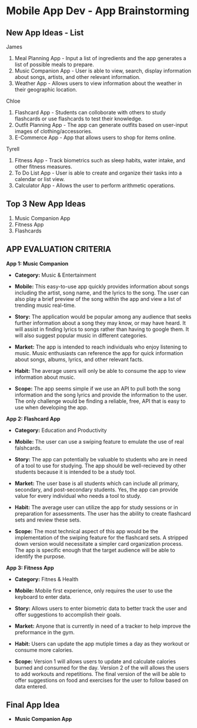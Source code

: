 
Mobile App Dev - App Brainstorming 
===

## New App Ideas - List
James
1. Meal Planning App - Input a list of ingredients and the app generates a list of possible meals to prepare.
2. Music Companion App - User is able to view, search, display information about songs, artists, and other relevant information.
3. Weather App - Allows users to view information about the weather in their geographic location.

Chloe
1. Flashcard App - Students can colloborate with others to study flashcards or use flashcards to test their knowledge.
2. Outfit Planning App - The app can generate outfits based on user-input images of clothing/accessories.
3. E-Commerce App - App that allows users to shop for items online.

Tyrell
1. Fitness App - Track biometrics such as sleep habits, water intake, and other fitness measures.
2. To Do List App - User is able to create and organize their tasks into a calendar or list view.
3. Calculator App - Allows the user to perform arithmetic operations.

## Top 3 New App Ideas
1. Music Companion App
2. Fitness App
3. Flashcards

## APP EVALUATION CRITERIA

**App 1: Music Companion**

- **Category:** Music & Entertainment

- **Mobile:** This easy-to-use app quickly provides information about songs including the artist, song name, and the lyrics to the song. The user can also play a brief preview of the song within the app and view a list of trending music real-time.


- **Story:** The application would be popular among any audience that seeks further information about a song they may know, or may have heard. It will assist in finding lyrics to songs rather than having to google them. It will also suggest popular music in different categories.

- **Market:** The app is intended to reach individuals who enjoy listening to music. Music enthusiasts can reference the app for quick information about songs, albums, lyrics, and other relevant facts.

- **Habit:** The average users will only be able to consume the app to view information about music.

- **Scope:** The app seems simple if we use an API to pull both the song information and the song lyrics and provide the information to the user. The only challenge would be finding a reliable, free, API that is easy to use when developing the app.




**App 2: Flashcard App**

- **Category:** Education and Productivity

- **Mobile:** The user can use a swiping feature to emulate the use of real falshcards.


- **Story:** The app can potentially be valuable to students who are in need of a tool to use for studying. The app should be well-recieved by other students because it is intended to be a study tool.


- **Market:** The user base is all students which can include all primary, secondary, and post-secondary students. Yes, the app can provide value for every individual who needs a tool to study.
  
- **Habit:** The average user can utilize the app for study sessions or in preparation for assessments. The user has the ability to create flashcard sets and review these sets.

- **Scope:** The most technical aspect of this app would be the implementation of the swiping feature for the flashcard sets. A stripped down version would necessitate a simpler card organization process. The app is specific enough that the target audience will be able to identify the purpose.

**App 3: Fitness App**
- **Category:** Fitnes & Health

- **Mobile:** Mobile first experience, only requires the user to use the keyboard to enter data.


- **Story:** Allows users to enter biometric data to better track the user and offer suggestions to accomplish their goals.

 
- **Market:** Anyone that is currently in need of a tracker to help improve the preformance in the gym.

 
- **Habit:** Users can update the app mutiple times a day as they workout or consume more calories.

 
- **Scope:** Version 1 will allows users to update and calculate calories burned and consumed for the day. Version 2 of the will allows the users to add workouts and repetitions. The final version of the will be able to offer suggestions on food and exercises for the user to follow based on data entered.

## Final App Idea

- **Music Companion App**
